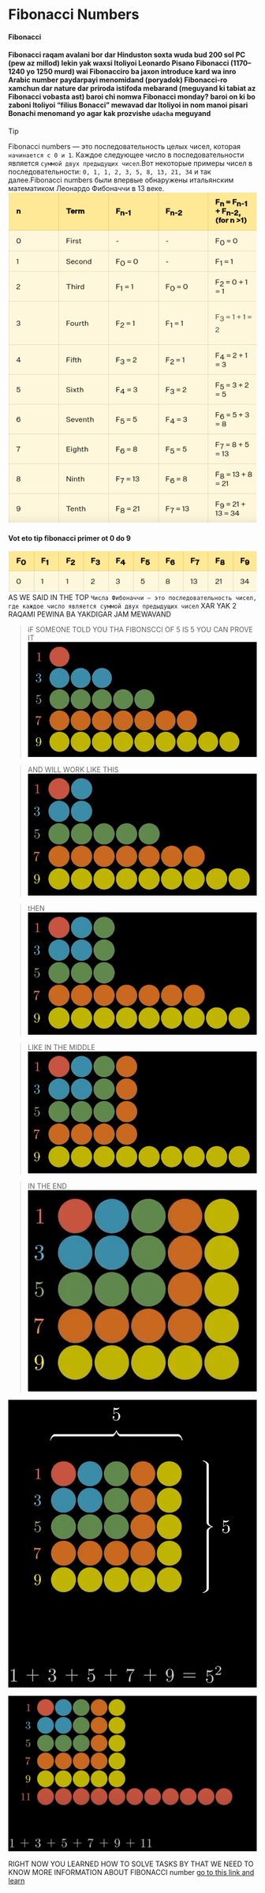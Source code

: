 # Fibonacci Numbers
#### Fibonacci 
#### Fibonacci raqam avalani bor dar Hinduston soxta wuda bud 200 sol PC (pew az millod) lekin yak waxsi Itoliyoi Leonardo Pisano Fibonacci (1170–1240 yo 1250 murd) wai Fibonacciro ba jaxon introduce kard wa inro Arabic number paydarpayi menomidand (poryadok) Fibonacci-ro xamchun dar nature dar priroda istifoda mebarand (meguyand ki tabiat az Fibonacci vobasta ast) baroi chi nomwa Fibonacci monday? baroi on ki bo zaboni Itoliyoi “filius Bonacci” mewavad dar Itoliyoi in nom manoi pisari Bonachi menomand yo agar kak prozvishe `udacha`  meguyand

>[!TIP]
>Fibonacci numbers — это последовательность целых чисел, которая `начинается с 0 и 1`. Каждое следующее число в последовательности является `суммой двух предыдущих чисел`.Вот некоторые примеры чисел в последовательности: `0, 1, 1, 2, 3, 5, 8, 13, 21, 34` и так далее.Fibonacci numbers были впервые обнаружены итальянским математиком Леонардо Фибоначчи в 13 веке.
>![fibonacci](./fibonaacci)


#### Vot eto tip fibonacci primer ot 0 do 9
![f](./number)
AS WE SAID IN THE TOP `Числа Фибоначчи — это последовательность чисел, где каждое число является суммой двух предыдущих чисел` XAR YAK 2 RAQAMI PEWINA BA YAKDIGAR JAM MEWAVAND

>iF SOMEONE TOLD YOU THA FIBONSCCI OF 5 IS 5 YOU CAN PROVE IT
>![5](./5)


>AND WILL WORK LIKE THIS
>![5.2](./5.2)

>tHEN
>![5.3](./5.3)

>LIKE IN THE MIDDLE
>![5.4](./5.4)



>IN THE END
>![5.5](./5.5)

![AXDCFVGBHNJ](./ASDFGH)


![1111](./1111)

RIGHT NOW YOU LEARNED HOW TO SOLVE TASKS BY THAT WE NEED TO KNOW MORE INFORMATION ABOUT FIBONACCI number <a href="https://youtu.be/r3BjNKfQaR0?si=I9b9qyw9UScnPruM">go to this link and learn</a>